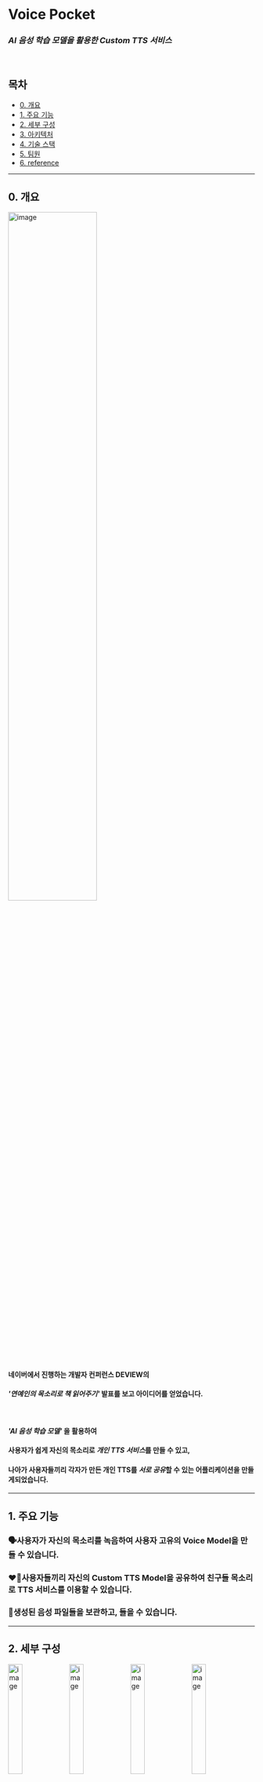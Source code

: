 # Voice Pocket
 ### *AI 음성 학습 모델을 활용한 Custom TTS 서비스*
<br>

## 목차
  - [0. 개요](#0-개요)
  - [1. 주요 기능](#1-주요-기능)
  - [2. 세부 구성](#2-세부-구성)
  - [3. 아키텍처](#3-아키텍처)
  - [4. 기술 스택](#4-기술-스택)
  - [5. 팀원](#5-팀원)
  - [6. reference](#6-reference)

<hr>

## 0. 개요
<img width="60%" height="60%" alt="image" src="https://user-images.githubusercontent.com/98803599/183291331-9e93c3e2-1322-4c60-8c2c-91d832f1280a.png">

#### 네이버에서 진행하는 개발자 컨퍼런스 DEVIEW의 
#### *'연예인의 목소리로 책 읽어주기'* 발표를 보고 아이디어를 얻었습니다.
<br>

#### *'AI 음성 학습 모델'* 을 활용하여  
#### 사용자가 쉽게 자신의 목소리로 *개인 TTS 서비스*를 만들 수 있고,  
#### 나아가 사용자들끼리 각자가 만든 개인 TTS를 *서로 공유*할 수 있는 어플리케이션을 만들게되었습니다.

<hr>

## 1. 주요 기능
### 🗣️사용자가 자신의 목소리를 녹음하여 사용자 고유의 Voice Model을 만들 수 있습니다.  

### ❤️‍🔥사용자들끼리 자신의 Custom TTS Model을 공유하여 친구들 목소리로 TTS 서비스를 이용할 수 있습니다.  

### 👑생성된 음성 파일들을 보관하고, 들을 수 있습니다.

<hr>

## 2. 세부 구성
<img width="24%" height="24%" alt="image" src="https://user-images.githubusercontent.com/98803599/235359219-3f31e4d0-6791-4607-8a2e-5b2d9f3abcfe.png"> <img width="24%" height="24%" alt="image" src="https://user-images.githubusercontent.com/98803599/235359312-de40b3c3-0a8f-466a-b8c6-84ce5382d2c7.png"> 
<img width="24%" height="24%" alt="image" src="https://user-images.githubusercontent.com/98803599/235359420-f09fd67e-bc8f-4f2d-8ccd-3b4767a367ca.png">   <img width="24%" height="24%" alt="image" src="https://user-images.githubusercontent.com/98803599/235359550-9c06521b-461b-4d25-a7d4-abc3c7a4c73f.png">

<hr>

## 3. 아키텍처
<img src="https://user-images.githubusercontent.com/98803599/235365237-8710407f-c3aa-4eb8-a23c-3c9ac7e000a8.png">

<hr>

## 4. 기술 스택
- <b>Application</b>  
  <img src="https://img.shields.io/badge/Flutter-02569B?style=for-the-badge&logo=Flutter&logoColor=white"> 
  
- <b>Back-End</b>  
  <img src="https://img.shields.io/badge/Spring Boot-6DB33F?style=for-the-badge&logo=Spring Boot&logoColor=white"> 
  <img src="https://img.shields.io/badge/Flask-000000?style=for-the-badge&logo=flask&logoColor=white">  
  <img src="https://img.shields.io/badge/MySQL-4479A1?style=for-the-badge&logo=MySQL&logoColor=white"> 
  <img src="https://img.shields.io/badge/Redis-DC382D?style=for-the-badge&logo=Redis&logoColor=white">  
  <img src="https://img.shields.io/badge/Celery-37814A?style=for-the-badge&logo=Celery&logoColor=white"> 
  <img src="https://img.shields.io/badge/RabbitMQ-FF6F00?style=for-the-badge&logo=RabbitMQ&logoColor=white"> 

- <b>DevOps</b>    
  <img src="https://img.shields.io/badge/docker-2496ED?style=for-the-badge&logo=docker&logoColor=white"> 

- <b>AI (Tools, Env)</b>    
  <img src="https://img.shields.io/badge/colab-F9AB00?style=for-the-badge&logo=googlecolab&logoColor=white"> 
  <img src="https://img.shields.io/badge/pytorch-F7931E?style=for-the-badge&logo=pytorch&logoColor=white">  
  
- <b>UI/UX, MockUp Design </b>    
  <img src="https://img.shields.io/badge/figma-34A7C1?style=for-the-badge&logo=figma&logoColor=white"> 
  
- <b>Team Collaboration Tool</b>    
  <img src="https://img.shields.io/badge/github-181717?style=for-the-badge&logo=github&logoColor=white"> 
  <img src="https://img.shields.io/badge/notion-0052CC?style=for-the-badge&logo=notion&logoColor=white"> 
  <img src="https://img.shields.io/badge/slack-D24939?style=for-the-badge&logo=slack&logoColor=white"> 
  <img src="https://img.shields.io/badge/zoom-2496ED?style=for-the-badge&logo=zoom&logoColor=white">

<hr>

## 5. 팀원

| Name    | <center>최준혁</center>|<center>이경민</center> |<center>박성준</center> | <center>이정규</center>
| ------- | --------------------------------------------- | ------------------------------------ | --------------------------------------------- | --------------------------------------- |
| Profile | <img width="150px" src="https://github.com/hi-june.png" />|<img width="150px" src="https://github.com/tidavid1.png" />| <img width="150px" src="https://github.com/Sungjjjun.png" />| <img width="150px" src="https://github.com/HuMooole.png" />|
| role    | <center>Team Leader, <br>Backend & DevOps</center>   | <center>Backend & AI</center>    | <center>Flutter  </center>  | <center>Flutter</center> |
| Github  | <center>[@hi-june](https://github.com/hi-june)</center> | <center>[@tidavid1](https://github.com/tidavid1)</center> | <center>[@Sungjjjun](https://github.com/Sungjjjun)</center> | <center>[@HuMooole](https://github.com/HuMooole)</center> |

<hr>

## 6. reference

<details>
<summary>참고 자료</summary>
<div markdown="1">

- [coqui-tts](https://doi.org/10.5281/zenodo.6334862)

</div>
</details>

<hr>
